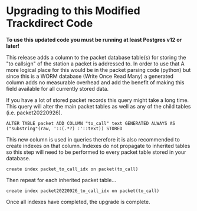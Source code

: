 # Upgrading to this Modified Trackdirect Code

**To use this updated code you must be running at least Postgres v12 or later!**

This release adds a column to the packet database table(s) for storing the "to callsign" of the station a packet is addressed to. In order to use that  A more logical place for this would be in the packet parsing code (python) but since this is a WORM database (Write Once Read Many) a generated column adds no measurable overhead and add the benefit of making this field available for all currently stored data.

If you have a lot of stored packet records this query might take a long time.  This query will alter the main packet tables as well as any of the child tables (i.e. packet20220926).

```
ALTER TABLE packet ADD COLUMN "to_call" text GENERATED ALWAYS AS ("substring"(raw, '::(.*?) :'::text)) STORED
```

This new column is used in queries therefore it is also recommended to create indexes on that column.  Indexes do not propagate to inherited tables so this step will need to be performed to every packet table stored in your database.

```
create index packet_to_call_idx on packet(to_call)
```

Then repeat for each inherited packet table...

```
create index packet20220926_to_call_idx on packet(to_call)
```

Once all indexes have completed, the upgrade is complete.
